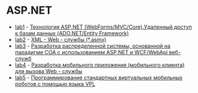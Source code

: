 
# ASP.NET

* [lab1](lab1) - [Технология ASP.NET (WebForms/MVC/Core).Удаленный доступ к базам данных (ADO.NET/Entity Framework)](https://drive.google.com/open?id=11lTP3t4BSM9_Ln6FWBa4_2Puwr3MpJ4e)
* [lab2](lab2) - [XML - Web - службы (*.asmx)](https://drive.google.com/open?id=1O903oGtqJ7xww2Ar-bJx-GE663dpGfJd)
* [lab3](lab3) - [Разработка распределенной системы, основанной на парадигме
СОА с использованием ASP.NET и WCF/WebApi веб-служб](https://drive.google.com/open?id=1FnFQkqrL4DWNBkR_z5DJCxhn_dsOnD2W)
* [lab4](lab4) - [Разработка мобильного приложения (мобильного клиента) для вызова Web - службы](https://drive.google.com/open?id=1ToL6pg73EI--m--QXJyY7mGjytYQSH5v)
* [lab5](lab5) - [Программирование стандартных виртуальных мобильных роботов с помощью языка VPL](https://drive.google.com/open?id=1TIcGM72EWXcmEx41g0v5UvOFAbbh40zZ)

